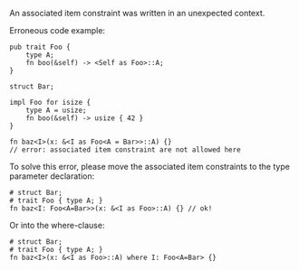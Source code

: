 An associated item constraint was written in an unexpected context.

Erroneous code example:

```compile_fail,E0229
pub trait Foo {
    type A;
    fn boo(&self) -> <Self as Foo>::A;
}

struct Bar;

impl Foo for isize {
    type A = usize;
    fn boo(&self) -> usize { 42 }
}

fn baz<I>(x: &<I as Foo<A = Bar>>::A) {}
// error: associated item constraint are not allowed here
```

To solve this error, please move the associated item constraints to the type
parameter declaration:

```
# struct Bar;
# trait Foo { type A; }
fn baz<I: Foo<A=Bar>>(x: &<I as Foo>::A) {} // ok!
```

Or into the where-clause:

```
# struct Bar;
# trait Foo { type A; }
fn baz<I>(x: &<I as Foo>::A) where I: Foo<A=Bar> {}
```
